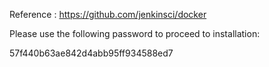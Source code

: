 Reference : https://github.com/jenkinsci/docker

Please use the following password to proceed to installation:

57f440b63ae842d4abb95ff934588ed7